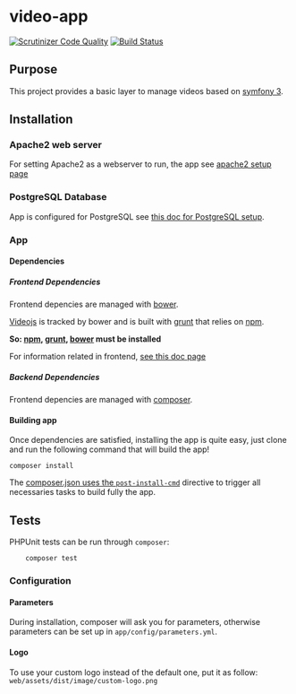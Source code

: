# video-app

[![Scrutinizer Code Quality](https://scrutinizer-ci.com/g/benIT/sf3-video-app/badges/quality-score.png?b=dev)](https://scrutinizer-ci.com/g/benIT/sf3-video-app/?branch=dev) [![Build Status](https://scrutinizer-ci.com/g/benIT/sf3-video-app/badges/build.png?b=dev)](https://scrutinizer-ci.com/g/benIT/sf3-video-app/build-status/dev)

## Purpose

This project provides a basic layer to manage videos based on [symfony 3](https://symfony.com/).


## Installation 

### Apache2 web server

For setting Apache2 as a webserver to run, the app see [apache2 setup page](doc/apache.md)

### PostgreSQL Database

App is configured for PostgreSQL see [this doc for PostgreSQL setup](doc/db.md).

### App

#### Dependencies

##### Frontend Dependencies

Frontend depencies are managed with [bower](https://bower.io/#install-bower).

[Videojs](http://videojs.com/getting-started/) is tracked by bower and is built with [grunt](https://gruntjs.com/getting-started) that relies on [npm](https://nodejs.org/en/download/package-manager/).

**So: [npm](https://nodejs.org/en/download/package-manager/), [grunt](https://gruntjs.com/getting-started), [bower](https://bower.io/#install-bower) must be installed**

For information related in frontend, [see this doc page](doc/frontend.md) 

##### Backend Dependencies

Frontend depencies are managed with [composer](https://getcomposer.org/).

#### Building app

Once dependencies are satisfied, installing the app is quite easy, just clone and run the following command that will build the app!

    composer install
    
The [composer.json uses the `post-install-cmd`](composer.json:52) directive to trigger all necessaries tasks to build fully the app.    

## Tests
    
PHPUnit tests can be run through `composer`:
        
        composer test

### Configuration

#### Parameters

During installation, composer will ask you for parameters, otherwise parameters can be set up in `app/config/parameters.yml`. 

#### Logo

To use your custom logo instead of the default one, put it as follow: `web/assets/dist/image/custom-logo.png`
